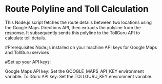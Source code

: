 # Route Polyline and Toll Calculation

This Node.js script fetches the route details between two locations using the Google Maps Directions API, then extracts the polyline from the response. It subsequently sends this polyline to the TollGuru API to calculate toll details.

#Prerequisites
Node.js installed on your machine
API keys for Google Maps and TollGuru services

#Set up your API keys:

Google Maps API key: Set the GOOGLE_MAPS_API_KEY environment variable.
TollGuru API key: Set the TOLLGURU_KEY environment variable.
